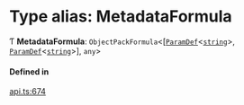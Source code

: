 # Type alias: MetadataFormula

Ƭ **MetadataFormula**: `ObjectPackFormula`<[[`ParamDef`](../interfaces/ParamDef.md)<[`string`](../enums/Type.md#string)\>, [`ParamDef`](../interfaces/ParamDef.md)<[`string`](../enums/Type.md#string)\>], `any`\>

#### Defined in

[api.ts:674](https://github.com/coda/packs-sdk/blob/main/api.ts#L674)
